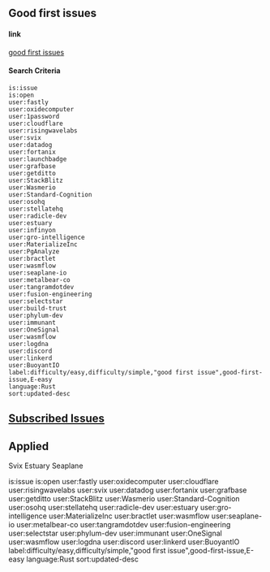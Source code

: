 ## Good first issues

#### link

[good first issues](https://github.com/issues?q=is%3Aissue+is%3Aopen+user%3Afastly+user%3Aoxidecomputer+user%3A1password+user%3Acloudflare+user%3Asvix+user%3Adatadog+user%3Afortanix+user%3Aapollographql+user%3Alaunchbadge+user%3Agrafbase+user%3Agetditto+user%3AStackBlitz+user%3AWasmerio+user%3AStandard-Cognition+user%3Aosohq+user%3Astellatehq+user%3Aradicle-dev+user%3Aestuary+user%3Ainfinyon+user%3Agro-intelligence+user%3AMaterializeInc+user%3APgAnalyze+user%3Abractlet+user%3Awasmflow+user%3Aseaplane-io+label%3Adifficulty%2Feasy%2Cdifficulty%2Fsimple%2C%22good+first+issue%22%2Cgood-first-issue%2CE-easy+language%3ARust+sort%3Aupdated-desc+)

#### Search Criteria

```
is:issue
is:open
user:fastly
user:oxidecomputer
user:1password
user:cloudflare
user:risingwavelabs
user:svix
user:datadog
user:fortanix
user:launchbadge
user:grafbase
user:getditto
user:StackBlitz
user:Wasmerio
user:Standard-Cognition
user:osohq
user:stellatehq
user:radicle-dev
user:estuary
user:infinyon
user:gro-intelligence
user:MaterializeInc
user:PgAnalyze
user:bractlet
user:wasmflow
user:seaplane-io
user:metalbear-co
user:tangramdotdev
user:fusion-engineering
user:selectstar
user:build-trust
user:phylum-dev
user:immunant
user:OneSignal
user:wasmflow
user:logdna
user:discord
user:linkerd
user:BuoyantIO
label:difficulty/easy,difficulty/simple,"good first issue",good-first-issue,E-easy
language:Rust
sort:updated-desc 
```

## [Subscribed Issues](https://github.com/notifications/subscriptions)

## Applied 

Svix
Estuary
Seaplane

is:issue
is:open
user:fastly
user:oxidecomputer
user:cloudflare
user:risingwavelabs
user:svix
user:datadog
user:fortanix
user:grafbase
user:getditto
user:StackBlitz
user:Wasmerio
user:Standard-Cognition
user:osohq
user:stellatehq
user:radicle-dev
user:estuary
user:gro-intelligence
user:MaterializeInc
user:bractlet
user:wasmflow
user:seaplane-io
user:metalbear-co
user:tangramdotdev
user:fusion-engineering
user:selectstar
user:phylum-dev
user:immunant
user:OneSignal
user:wasmflow
user:logdna
user:discord
user:linkerd
user:BuoyantIO
label:difficulty/easy,difficulty/simple,"good first issue",good-first-issue,E-easy
language:Rust
sort:updated-desc 